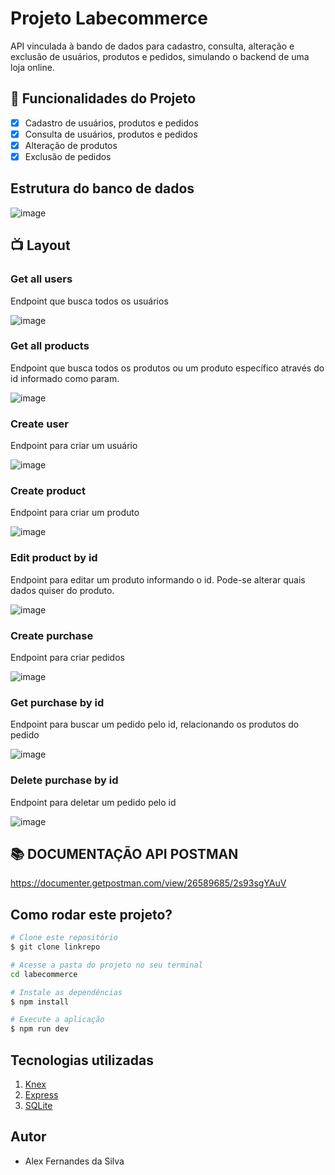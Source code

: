 # Projeto Labecommerce

API vinculada à bando de dados para cadastro, consulta, alteração e exclusão de usuários, produtos e pedidos, simulando o backend de uma loja online.

## 🔧 Funcionalidades do Projeto
- [x] Cadastro de usuários, produtos e pedidos
- [x] Consulta de usuários, produtos e pedidos
- [x] Alteração de produtos
- [x] Exclusão de pedidos
   
## Estrutura do banco de dados
![image](https://github.com/AlexFernandesDev/labecommerce-backend/assets/61995505/1b256926-0db8-4287-a4bb-57835077bdde)

## 📺 Layout
### Get all users
Endpoint que busca todos os usuários

![image](https://github.com/AlexFernandesDev/labecommerce-backend/assets/61995505/03084ab9-16c9-48ad-be5d-95c1e26010c1)

### Get all products
Endpoint que busca todos os produtos ou um produto específico através do id informado como param.

![image](https://github.com/AlexFernandesDev/labecommerce-backend/assets/61995505/f74374bf-079b-4309-a9b1-eb6fc1fbdeb0)


### Create user
Endpoint para criar um usuário

![image](https://github.com/AlexFernandesDev/labecommerce-backend/assets/61995505/f529d209-131c-4bdd-ae6a-18b2492d2cdc)

### Create product
Endpoint para criar um produto

![image](https://github.com/AlexFernandesDev/labecommerce-backend/assets/61995505/7657d258-3d3d-40fd-a58b-6a7d50c8fdd4)

### Edit product by id
Endpoint para editar um produto informando o id.
Pode-se alterar quais dados quiser do produto.

![image](https://github.com/AlexFernandesDev/labecommerce-backend/assets/61995505/c32119c3-f3ea-4982-b5a0-aae196dafc97)

### Create purchase
Endpoint para criar pedidos

![image](https://github.com/AlexFernandesDev/labecommerce-backend/assets/61995505/66ed74ac-7951-4e84-b76c-39349ef94d09)

### Get purchase by id
Endpoint para buscar um pedido pelo id, relacionando os produtos do pedido

![image](https://github.com/AlexFernandesDev/labecommerce-backend/assets/61995505/1d5b9ece-4cbf-49b4-9b60-7de09fd50ac5)

### Delete purchase by id
Endpoint para deletar um pedido pelo id

![image](https://github.com/AlexFernandesDev/labecommerce-backend/assets/61995505/b874a385-0352-4275-b9f0-3642b6e84164)

## 📚 DOCUMENTAÇÃO API POSTMAN
https://documenter.getpostman.com/view/26589685/2s93sgYAuV

## Como rodar este projeto?
```bash
# Clone este repositório
$ git clone linkrepo

# Acesse a pasta do projeto no seu terminal
cd labecommerce

# Instale as dependências
$ npm install

# Execute a aplicação
$ npm run dev
```

## Tecnologias utilizadas
1. [Knex](https://knexjs.org/)
2. [Express](https://expressjs.com/)
3. [SQLite](https://www.sqlite.org/index.html)

## Autor
 - Alex Fernandes da Silva
